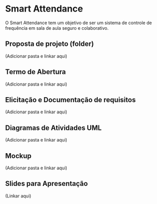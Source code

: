 # Smart Attendance

O Smart Attendance tem um objetivo de ser um sistema de controle de frequência em sala de aula seguro e colaborativo.

## Proposta de projeto (folder)
  (Adicionar pasta e linkar aqui)
  
## Termo de Abertura
  (Adicionar pasta e linkar aqui)
  
## Elicitação e Documentação de requisitos
  (Adicionar pasta e linkar aqui)
  
## Diagramas de Atividades UML
  (Adicionar pasta e linkar aqui)
  
## Mockup
  (Adicionar pasta e linkar aqui)

## Slides para Apresentação
  (Linkar aqui)
